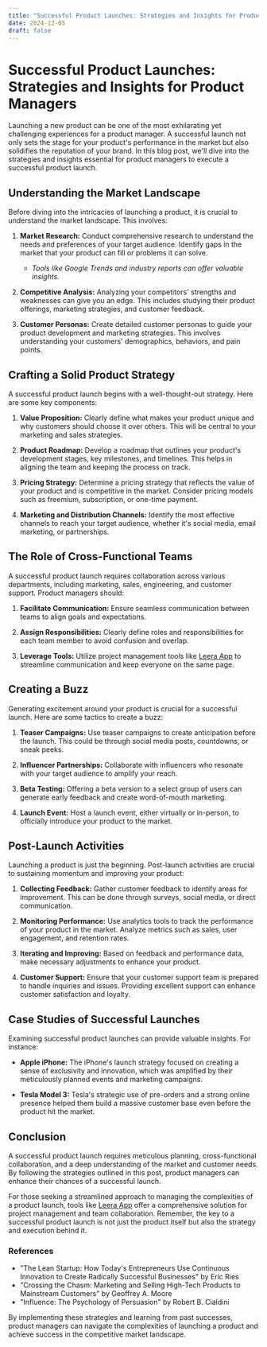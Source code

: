 ```yaml
---
title: "Successful Product Launches: Strategies and Insights for Product Managers"
date: 2024-12-05
draft: false
---
```

# Successful Product Launches: Strategies and Insights for Product Managers

Launching a new product can be one of the most exhilarating yet challenging experiences for a product manager. A successful launch not only sets the stage for your product's performance in the market but also solidifies the reputation of your brand. In this blog post, we'll dive into the strategies and insights essential for product managers to execute a successful product launch.

## Understanding the Market Landscape

Before diving into the intricacies of launching a product, it is crucial to understand the market landscape. This involves:

1. **Market Research:** Conduct comprehensive research to understand the needs and preferences of your target audience. Identify gaps in the market that your product can fill or problems it can solve.
   - *Tools like Google Trends and industry reports can offer valuable insights.*

2. **Competitive Analysis:** Analyzing your competitors' strengths and weaknesses can give you an edge. This includes studying their product offerings, marketing strategies, and customer feedback.

3. **Customer Personas:** Create detailed customer personas to guide your product development and marketing strategies. This involves understanding your customers' demographics, behaviors, and pain points.

## Crafting a Solid Product Strategy

A successful product launch begins with a well-thought-out strategy. Here are some key components:

1. **Value Proposition:** Clearly define what makes your product unique and why customers should choose it over others. This will be central to your marketing and sales strategies.

2. **Product Roadmap:** Develop a roadmap that outlines your product's development stages, key milestones, and timelines. This helps in aligning the team and keeping the process on track.

3. **Pricing Strategy:** Determine a pricing strategy that reflects the value of your product and is competitive in the market. Consider pricing models such as freemium, subscription, or one-time payment.

4. **Marketing and Distribution Channels:** Identify the most effective channels to reach your target audience, whether it's social media, email marketing, or partnerships.

## The Role of Cross-Functional Teams

A successful product launch requires collaboration across various departments, including marketing, sales, engineering, and customer support. Product managers should:

1. **Facilitate Communication:** Ensure seamless communication between teams to align goals and expectations.

2. **Assign Responsibilities:** Clearly define roles and responsibilities for each team member to avoid confusion and overlap.

3. **Leverage Tools:** Utilize project management tools like [Leera App](https://leera.app) to streamline communication and keep everyone on the same page.

## Creating a Buzz

Generating excitement around your product is crucial for a successful launch. Here are some tactics to create a buzz:

1. **Teaser Campaigns:** Use teaser campaigns to create anticipation before the launch. This could be through social media posts, countdowns, or sneak peeks.

2. **Influencer Partnerships:** Collaborate with influencers who resonate with your target audience to amplify your reach.

3. **Beta Testing:** Offering a beta version to a select group of users can generate early feedback and create word-of-mouth marketing.

4. **Launch Event:** Host a launch event, either virtually or in-person, to officially introduce your product to the market.

## Post-Launch Activities

Launching a product is just the beginning. Post-launch activities are crucial to sustaining momentum and improving your product:

1. **Collecting Feedback:** Gather customer feedback to identify areas for improvement. This can be done through surveys, social media, or direct communication.

2. **Monitoring Performance:** Use analytics tools to track the performance of your product in the market. Analyze metrics such as sales, user engagement, and retention rates.

3. **Iterating and Improving:** Based on feedback and performance data, make necessary adjustments to enhance your product.

4. **Customer Support:** Ensure that your customer support team is prepared to handle inquiries and issues. Providing excellent support can enhance customer satisfaction and loyalty.

## Case Studies of Successful Launches

Examining successful product launches can provide valuable insights. For instance:

- **Apple iPhone:** The iPhone's launch strategy focused on creating a sense of exclusivity and innovation, which was amplified by their meticulously planned events and marketing campaigns.

- **Tesla Model 3:** Tesla's strategic use of pre-orders and a strong online presence helped them build a massive customer base even before the product hit the market.

## Conclusion

A successful product launch requires meticulous planning, cross-functional collaboration, and a deep understanding of the market and customer needs. By following the strategies outlined in this post, product managers can enhance their chances of a successful launch.

For those seeking a streamlined approach to managing the complexities of a product launch, tools like [Leera App](https://leera.app) offer a comprehensive solution for project management and team collaboration. Remember, the key to a successful product launch is not just the product itself but also the strategy and execution behind it.

### References

- "The Lean Startup: How Today's Entrepreneurs Use Continuous Innovation to Create Radically Successful Businesses" by Eric Ries
- "Crossing the Chasm: Marketing and Selling High-Tech Products to Mainstream Customers" by Geoffrey A. Moore
- "Influence: The Psychology of Persuasion" by Robert B. Cialdini

By implementing these strategies and learning from past successes, product managers can navigate the complexities of launching a product and achieve success in the competitive market landscape.